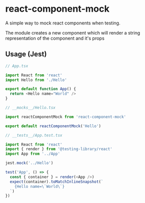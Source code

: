 # react-component-mock

A simple way to mock react components when testing.

The module creates a new component which will render a string representation of the component and it's props

## Usage (Jest)

```typescript
// App.tsx

import React from 'react'
import Hello from './Hello'

export default function App() {
  return <Hello name="World" />
}
```

```typescript
// __mocks__/Hello.tsx

import reactComponentMock from 'react-component-mock'

export default reactComponentMock('Hello')
```

```typescript
// __tests__/App.test.tsx

import React from 'react'
import { render } from '@testing-library/react'
import App from '../App'

jest.mock('../Hello')

test('App', () => {
  const { container } = render(<App />)
  expect(container).toMatchInlineSnapshot(`
    {Hello name=\`World\`}
  `)
})
```
